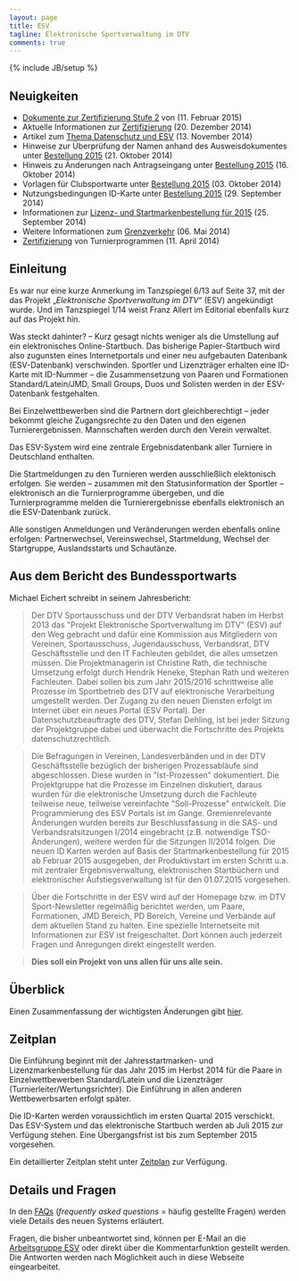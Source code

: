 ```yaml
---
layout: page
title: ESV
tagline: Elektronische Sportverwaltung im DTV
comments: true
---
```

{% include JB/setup %}

## Neuigkeiten ##

* [Dokumente zur Zertifizierung Stufe 2](esv/zertifizierung.html#stufe-2-esv) von (11. Februar 2015)
* Aktuelle Informationen zur [Zertifizierung](esv/zertifizierung.html) (20. Dezember 2014)
* Artikel zum [Thema Datenschutz und ESV](esv/datenschutz.html) (13. November 2014)
* Hinweise zur Überprüfung der Namen anhand des Ausweisdokumentes unter [Bestellung 2015](esv/bestellung2015.html#namensberprfung-mit-hilfe-des-ausweisdokumentes) (21. Oktober 2014)
* Hinweis zu Änderungen nach Antragseingang unter [Bestellung 2015](esv/bestellung2015.html#nderungen-nach-antragserfassung) (16. Oktober 2014)
* Vorlagen für Clubsportwarte unter [Bestellung 2015](esv/bestellung2015.html) (03. Oktober 2014)  
* Nutzungsbedingungen ID-Karte unter [Bestellung 2015](esv/bestellung2015.html) (29. September 2014)  
* Informationen zur [Lizenz- und Startmarkenbestellung für 2015](esv/bestellung2015.html) (25. September 2014)  
* Weitere Informationen zum [Grenzverkehr](esv/faq.html#grenzverkehr) (06. Mai 2014)  
* [Zertifizierung](esv/zertifizierung.html) von Turnierprogrammen (11. April 2014)

## Einleitung ##

Es war nur eine kurze Anmerkung im Tanzspiegel 6/13 auf Seite 37, mit der das Projekt „*Elektronische Sportverwaltung im DTV*“ (ESV) angekündigt wurde. Und im Tanzspiegel 1/14 weist Franz Allert im Editorial ebenfalls kurz auf das Projekt hin. Was steckt dahinter? – Kurz gesagt nichts weniger als die Umstellung auf ein elektronisches Online-Startbuch. Das bisherige Papier-Startbuch wird also zugunsten eines Internetportals und einer neu aufgebauten Datenbank (ESV-Datenbank) verschwinden. Sportler und Lizenzträger erhalten eine ID-Karte mit ID-Nummer – die Zusammensetzung von Paaren und Formationen Standard/Latein/JMD, Small Groups, Duos und Solisten werden in der ESV-Datenbank festgehalten. 
Bei Einzelwettbewerben sind die Partnern dort gleichberechtigt – jeder bekommt gleiche Zugangsrechte zu den Daten und den eigenen Turnierergebnissen. Mannschaften werden durch den Verein verwaltet.Das ESV-System wird eine zentrale Ergebnisdatenbank aller Turniere in Deutschland enthalten.Die Startmeldungen zu den Turnieren werden ausschließlich elektonisch erfolgen. Sie werden – zusammen mit den Statusinformation der Sportler – elektronisch an die Turnierprogramme übergeben, und die Turnierprogramme melden die Turnierergebnisse ebenfalls elektronisch an die ESV-Datenbank zurück.Alle sonstigen Anmeldungen und Veränderungen werden ebenfalls online erfolgen: Partnerwechsel, Vereinswechsel, Startmeldung, Wechsel der Startgruppe, Auslandsstarts und Schautänze.## Aus dem Bericht des Bundessportwarts ##
Michael Eichert schreibt in seinem Jahresbericht:
> Der DTV Sportausschuss und der DTV Verbandsrat haben im Herbst 2013 das "Projekt Elektronische Sportverwaltung im DTV" (ESV) auf den Weg gebracht und dafür eine Kommission aus Mitgliedern von Vereinen, Sportausschuss, Jugendausschuss, Verbandsrat, DTV Geschäftsstelle und den IT Fachleuten gebildet, die alles umsetzen müssen. Die Projektmanagerin ist Christine Rath, die technische Umsetzung erfolgt durch Hendrik Heneke, Stephan Rath und weiteren Fachleuten. Dabei sollen bis zum Jahr 2015/2016 schrittweise alle Prozesse im Sportbetrieb des DTV auf elektronische Verarbeitung umgestellt werden. Der Zugang zu den neuen Diensten erfolgt im Internet über ein neues Portal (ESV Portal). Der Datenschutzbeauftragte des DTV, Stefan Dehling, ist bei jeder Sitzung der Projektgruppe dabei und überwacht die Fortschritte des Projekts datenschutzrechtlich. 
>Die Befragungen in Vereinen, Landesverbänden und in der DTV Geschäftsstelle bezüglich der bisherigen Prozessabläufe sind abgeschlossen. Diese wurden in "Ist-Prozessen" dokumentiert. Die Projektgruppe hat die Prozesse im Einzelnen diskutiert, daraus wurden für die elektronische Umsetzung durch die Fachleute teilweise neue, teilweise vereinfachte "Soll-Prozesse" entwickelt. Die Programmierung des ESV Portals ist im Gange. Gremienrelevante Änderungen wurden bereits zur Beschlussfassung in die SAS- und Verbandsratsitzungen I/2014 eingebracht (z.B. notwendige TSO-Änderungen), weitere werden für die Sitzungen II/2014 folgen. Die neuen ID Karten werden auf Basis der Startmarkenbestellung für 2015 ab Februar 2015 ausgegeben, der Produktivstart im ersten Schritt u.a. mit zentraler Ergebnisverwaltung, elektronischen Startbüchern und elektronischer Aufstiegsverwaltung ist für den 01.07.2015 vorgesehen.

> Über die Fortschritte in der ESV wird auf der Homepage bzw. im DTV Sport-Newsletter regelmäßig berichtet werden, um Paare, Formationen, JMD Bereich, PD Bereich, Vereine und Verbände auf dem aktuellen Stand zu halten. Eine spezielle Internetseite mit Informationen zur ESV ist freigeschaltet. Dort können auch jederzeit Fragen und Anregungen direkt eingestellt werden.

> **Dies soll ein Projekt von uns allen für uns alle sein.**## Überblick ##
Einen Zusammenfassung der wichtigsten Änderungen gibt [hier](esv/aenderungen.html).## Zeitplan ##Die Einführung beginnt mit der Jahresstartmarken- und Lizenzmarkenbestellung für das Jahr 2015 im Herbst 2014 für die Paare in Einzelwettbewerben Standard/Latein und die Lizenzträger (Turnierleiter/Wertungsrichter). Die Einführung in allen anderen Wettbewerbsarten erfolgt später.Die ID-Karten werden voraussichtlich im ersten Quartal 2015 verschickt. Das ESV-System und das elektronische Startbuch werden ab Juli 2015 zur Verfügung stehen. Eine Übergangsfrist ist bis zum September 2015 vorgesehen.
Ein detaillierter Zeitplan steht unter [Zeitplan](esv/zeitplan.html) zur Verfügung.## Details und Fragen ##In den [FAQs](esv/faq.html) (*frequently asked questions* = häufig gestellte Fragen) werden viele Details des neuen Systems erläutert. 
Fragen, die bisher unbeantwortet sind, können per E-Mail an die [Arbeitsgruppe ESV](esv/arbeitsgruppe.html) oder direkt über die Kommentarfunktion gestellt werden. Die Antworten werden nach Möglichkeit auch in diese Webseite eingearbeitet.
